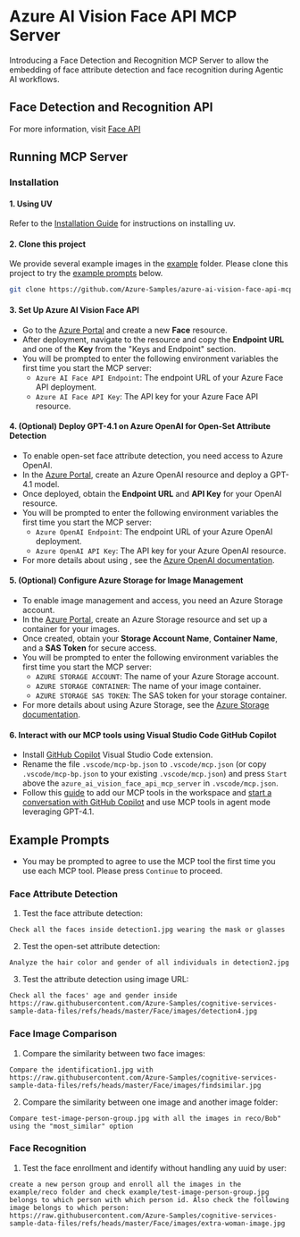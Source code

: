 # Azure AI Vision Face API MCP Server
Introducing a Face Detection and Recognition MCP Server to allow the embedding of face attribute detection and face recognition during Agentic AI workflows.


## Face Detection and Recognition API
For more information, visit [Face API](https://learn.microsoft.com/en-us/rest/api/face/operation-groups?view=rest-face-v1.2)

## Running MCP Server
### Installation
#### 1. Using UV
Refer to the [Installation Guide](https://docs.astral.sh/uv/getting-started/installation/#__tabbed_1_2) for instructions on installing uv.

#### 2. Clone this project
We provide several example images in the [example](example) folder. Please clone this project to try the [example prompts](#example-prompts) below.
```bash
git clone https://github.com/Azure-Samples/azure-ai-vision-face-api-mcp-server.git
```

#### 3. Set Up Azure AI Vision Face API
- Go to the [Azure Portal](https://portal.azure.com/#create/Microsoft.CognitiveServicesFace) and create a new **Face** resource.
- After deployment, navigate to the resource and copy the **Endpoint URL** and one of the **Key** from the "Keys and Endpoint" section.
- You will be prompted to enter the following environment variables the first time you start the MCP server:
  - `Azure AI Face API Endpoint`: The endpoint URL of your Azure Face API deployment.
  - `Azure AI Face API Key`: The API key for your Azure Face API resource.

#### 4. (Optional) Deploy GPT-4.1 on Azure OpenAI for Open-Set Attribute Detection
- To enable open-set face attribute detection, you need access to Azure OpenAI.
- In the [Azure Portal](https://portal.azure.com/), create an Azure OpenAI resource and deploy a GPT-4.1 model.
- Once deployed, obtain the **Endpoint URL** and **API Key** for your OpenAI resource.
- You will be prompted to enter the following environment variables the first time you start the MCP server:
  - `Azure OpenAI Endpoint`: The endpoint URL of your Azure OpenAI deployment.
  - `Azure OpenAI API Key`: The API key for your Azure OpenAI resource.
- For more details about using , see the [Azure OpenAI documentation](https://learn.microsoft.com/en-us/azure/ai-foundry/openai/overview).

#### 5. (Optional) Configure Azure Storage for Image Management
- To enable image management and access, you need an Azure Storage account.
- In the [Azure Portal](https://portal.azure.com/), create an Azure Storage resource and set up a container for your images.
- Once created, obtain your **Storage Account Name**, **Container Name**, and a **SAS Token** for secure access.
- You will be prompted to enter the following environment variables the first time you start the MCP server:
  - `AZURE STORAGE ACCOUNT`: The name of your Azure Storage account.
  - `AZURE STORAGE CONTAINER`: The name of your image container.
  - `AZURE STORAGE SAS TOKEN`: The SAS token for your storage container.
- For more details about using Azure Storage, see the [Azure Storage documentation](https://learn.microsoft.com/en-us/azure/storage/common/storage-account-overview).

#### 6. Interact with our MCP tools using Visual Studio Code GitHub Copilot
- Install [GitHub Copilot](https://marketplace.visualstudio.com/items?itemName=GitHub.copilot) Visual Studio Code extension.
- Rename the file `.vscode/mcp-bp.json` to `.vscode/mcp.json` (or copy `.vscode/mcp-bp.json` to your existing `.vscode/mcp.json`) and press `Start` above the `azure_ai_vision_face_api_mcp_server` in `.vscode/mcp.json`.
- Follow this [guide](https://code.visualstudio.com/docs/copilot/chat/mcp-servers#_add-an-mcp-server) to add our MCP tools in the workspace and [start a conversation with GitHub Copilot](https://code.visualstudio.com/docs/copilot/chat/mcp-servers#_use-mcp-tools-in-agent-mode) and use MCP tools in agent mode leveraging GPT-4.1.

## Example Prompts
- You may be prompted to agree to use the MCP tool the first time you use each MCP tool. Please press `Continue` to proceed.
### Face Attribute Detection
1. Test the face attribute detection:
```
Check all the faces inside detection1.jpg wearing the mask or glasses
```

2. Test the open-set attribute detection:
```
Analyze the hair color and gender of all individuals in detection2.jpg
```

3. Test the attribute detection using image URL:
```
Check all the faces' age and gender inside https://raw.githubusercontent.com/Azure-Samples/cognitive-services-sample-data-files/refs/heads/master/Face/images/detection4.jpg
```

### Face Image Comparison
1. Compare the similarity between two face images:
```
Compare the identification1.jpg with https://raw.githubusercontent.com/Azure-Samples/cognitive-services-sample-data-files/refs/heads/master/Face/images/findsimilar.jpg
```

2. Compare the similarity between one image and another image folder:
```
Compare test-image-person-group.jpg with all the images in reco/Bob" using the "most_similar" option
```

### Face Recognition
1. Test the face enrollment and identify without handling any uuid by user:
```
create a new person group and enroll all the images in the example/reco folder and check example/test-image-person-group.jpg belongs to which person with which person id. Also check the following image belongs to which person: https://raw.githubusercontent.com/Azure-Samples/cognitive-services-sample-data-files/refs/heads/master/Face/images/extra-woman-image.jpg
```